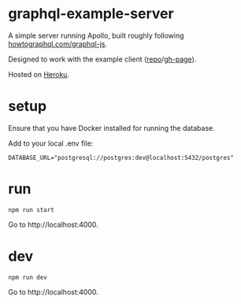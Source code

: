# graphql-example-server
A simple server running Apollo, built roughly following [howtographql.com/graphql-js](https://www.howtographql.com/graphql-js/).

Designed to work with the example client ([repo](https://github.com/jonpepler/graphql-example-client)/[gh-page](https://jonpepler.github.io/graphql-example-client/)).

Hosted on [Heroku](https://graphql-example-server.herokuapp.com/).

# setup
Ensure that you have Docker installed for running the database.

Add to your local .env file:
```
DATABASE_URL="postgresql://postgres:dev@localhost:5432/postgres"
```

# run
```npm run start```

Go to http://localhost:4000.

# dev
```npm run dev```

Go to http://localhost:4000.